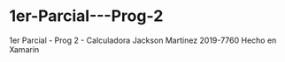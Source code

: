 # 1er-Parcial---Prog-2
1er Parcial - Prog 2 - Calculadora
 Jackson Martinez
 2019-7760
 Hecho en Xamarin
 
